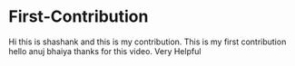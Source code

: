 # First-Contribution
Hi this is shashank and this is my contribution.
This is my first contribution
hello anuj bhaiya thanks for this video. Very Helpful

